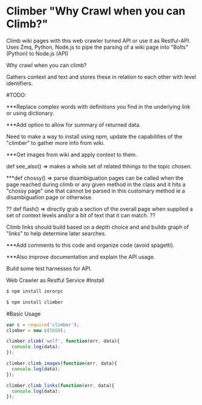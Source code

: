 # Climber "Why Crawl when you can Climb?"
Climb wiki pages with this web crawler turned API or use it as Restful-API.
Uses Zmq, Python, Node.js to pipe the parsing of a wiki page into "Bolts" (Python) to Node.js (API)

Why crawl when you can climb?

Gathers context and text and stores these in relation to each other with level identifiers.

#TODO:

***Replace complex words with definitions you find in the underlying link or using dictionary.

***Add option to allow for summary of returned data.

Need to make a way to install using npm, update the capabilities of the "climber" to gather more info from wiki.

***Get images from wiki and apply context to them.

def see_also() => makes a whole set of related thhings to the topic chosen.

***def chossy() => parse disambiguation pages can be called when the page reached during climb or
any given method in the class and it hits a "chossy page" one that cannot be parsed in this customary
method ie a disambiguation page or otherwise.

?? def flash() => directly grab a section of the overall page when supplied a set of context levels and/or
a bit of text that it can match. ??

Climb links should build based on a depth choice and and builds graph of "links" to help determine later searches.

***Add comments to this code and organize code (avoid spagetti).

***Also improve documentation and explain the API usage.

Build some test harnesses for API.

Web Crawler as Restful Service
#Install

```javascript
$ npm install zerorpc

$ npm install climber
```

#Basic Usage
```javascript
var c = require('climber');
climber = new c(5050);

climber.climb('wolf', function(err, data){
  console.log(data);
});

climber.climb_images(function(err, data){
  console.log(data);
});

climber.climb_links(function(err, data){
  console.log(data);
});
```

